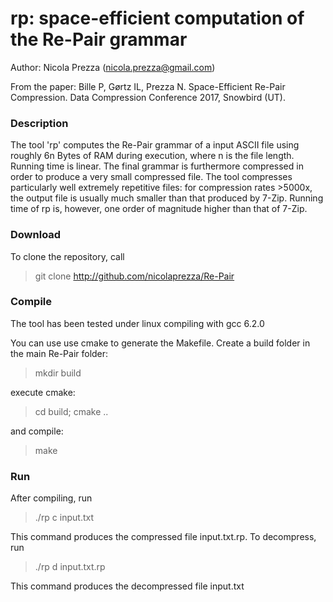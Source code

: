 rp: space-efficient computation of the Re-Pair grammar
===============
Author: Nicola Prezza (nicola.prezza@gmail.com)

From the paper: Bille P, Gørtz IL, Prezza N. Space-Efficient Re-Pair Compression. Data Compression Conference 2017, Snowbird (UT).

### Description

The tool 'rp' computes the Re-Pair grammar of a input ASCII file using roughly 6n Bytes of RAM during execution, where n is the file length. Running time is linear. The final grammar is furthermore compressed in order to produce a very small compressed file. The tool compresses particularly well extremely repetitive files: for compression rates >5000x, the output file is usually much smaller than that produced by 7-Zip. Running time of rp is, however, one order of magnitude higher than that of 7-Zip.

### Download

To clone the repository, call

> git clone http://github.com/nicolaprezza/Re-Pair

### Compile

The tool has been tested under linux compiling with gcc 6.2.0

You can use use cmake to generate the Makefile. Create a build folder in the main Re-Pair folder:

> mkdir build

execute cmake:

> cd build; cmake ..

and compile:

> make

### Run

After compiling, run 

>  ./rp c input.txt

This command produces the compressed file input.txt.rp. To decompress, run

>  ./rp d input.txt.rp

This command produces the decompressed file input.txt

